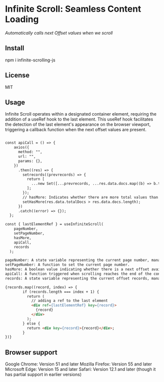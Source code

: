 # Infinite Scroll: Seamless Content Loading

_Automatically calls next Offset values when we scroll_


## Install
npm i infinite-scrolling-js


## License

MIT

## Usage

Infinite Scroll operates within a designated container element, requiring the addition of a useRef hook to the last element. This useRef hook facilitates the detection of the last element's appearance on the browser viewport, triggering a callback function when the next offset values are present.

``` HTML

const apiCall = () => {
    axios({
      method: "",
      url: "",
      params: {},
    })
      .then((res) => {
        setrecords((prevrecords) => {
          return [
            ...new Set([...prevrecords, ...res.data.docs.map((b) => b.title)]),
          ];
        });
        // hasMore: Indicates whether there are more total values than the current offset records. If this is set to false, even when reaching the last element,             the callbackAPI will not be triggered.
        setHasMore(res.data.totalDocs > res.data.docs.length);
      })
      .catch((error) => {});
  };

const { lastElementRef } = useInfiniteScroll(
    pageNumber,
    setPageNumber,
    hasMore,
    apiCall,
    records 
  );

pageNumber: A state variable representing the current page number, managed by useState.
setPageNumber: A function to set the current page number.
hasMore: A boolean value indicating whether there is a next offset available.
apiCall: A function triggered when scrolling reaches the end of the content.
records: A state variable representing the current offset records, managed by useState

{records.map((record, index) => {
        if (records.length === index + 1) {
          return (
            // adding a ref to the last element
            <div ref={lastElementRef} key={record}>  
              {record}
            </div>
          );
        } else {
          return <div key={record}>{record}</div>;
        }
})}

```
## Browser support
Google Chrome: Version 51 and later
Mozilla Firefox: Version 55 and later
Microsoft Edge: Version 15 and later
Safari: Version 12.1 and later (though it has partial support in earlier versions)
